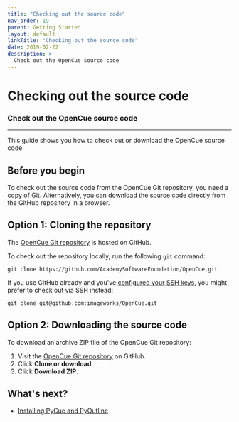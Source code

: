 ```yaml
---
title: "Checking out the source code"
nav_order: 19
parent: Getting Started
layout: default
linkTitle: "Checking out the source code"
date: 2019-02-22
description: >
  Check out the OpenCue source code
---
```


# Checking out the source code

### Check out the OpenCue source code

---

This guide shows you how to check out or download the OpenCue source code.

## Before you begin

To check out the source code from the OpenCue Git repository, you need a copy of
Git. Alternatively, you can download the source code directly from the GitHub
repository in a browser.

## Option 1: Cloning the repository

The [OpenCue Git repository](https://github.com/AcademySoftwareFoundation/OpenCue) is hosted on
GitHub.

To check out the repository locally, run the following `git` command:

```shell
git clone https://github.com/AcademySoftwareFoundation/OpenCue.git
```

If you use GitHub already and you've
[configured your SSH keys](https://help.github.com/articles/adding-a-new-ssh-key-to-your-github-account/),
you might prefer to check out via SSH instead:

```shell
git clone git@github.com:imageworks/OpenCue.git
```

## Option 2: Downloading the source code

To download an archive ZIP file of the OpenCue Git repository:

1.  Visit the [OpenCue Git repository](https://github.com/AcademySoftwareFoundation/OpenCue) on
    GitHub.
1.  Click **Clone or download**.
1.  Click **Download ZIP**.

## What's next?

*   [Installing PyCue and PyOutline](/docs/getting-started/installing-pycue-and-pyoutline)
